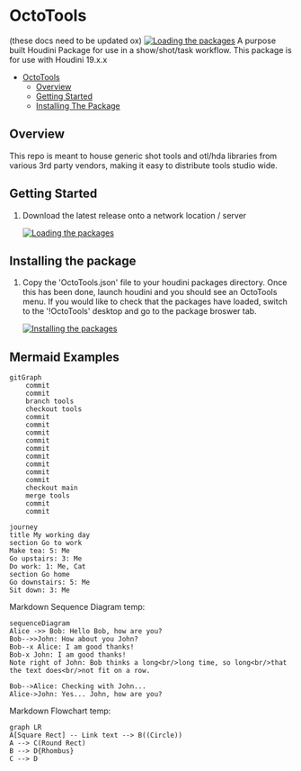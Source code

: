 # OctoTools
(these docs need to be updated ox)
[![Loading the packages](/images/helpCard.png)](/images/helpCard.png)
A purpose built Houdini Package for use in a show/shot/task workflow. This package is for use with Houdini 19.x.x

- [OctoTools](#houdini-package-template)
  - [Overview](#overview)
  - [Getting Started](#getting-started)
  - [Installing The Package](#installing-the-package)

## Overview

This repo is meant to house generic shot tools and otl/hda libraries from various 3rd party vendors, making it easy to distribute tools studio wide.

## Getting Started

1. Download the latest release onto a network location / server

    [![Loading the packages](/images/octoSplash_01.jpg)](/images/octoSplash_01.jpg)


## Installing the package

1. Copy the 'OctoTools.json' file to your houdini packages directory. Once this has been done, launch houdini and you should see an OctoTools menu. If you would like to check that the packages have loaded, switch to the '!OctoTools' desktop and go to the package broswer tab.

    [![Installing the packages](/images/packages.png)](/images/packages.png)

## Mermaid Examples
```mermaid
gitGraph
    commit
    commit
    branch tools
    checkout tools
    commit
    commit
    commit
    commit
    commit
    commit
    commit
    commit
    commit
    checkout main
    merge tools
    commit
    commit
```

```mermaid
journey
title My working day
section Go to work
Make tea: 5: Me
Go upstairs: 3: Me
Do work: 1: Me, Cat
section Go home
Go downstairs: 5: Me
Sit down: 3: Me
```

Markdown Sequence Diagram temp:
```mermaid
sequenceDiagram
Alice ->> Bob: Hello Bob, how are you?
Bob-->>John: How about you John?
Bob--x Alice: I am good thanks!
Bob-x John: I am good thanks!
Note right of John: Bob thinks a long<br/>long time, so long<br/>that the text does<br/>not fit on a row.

Bob-->Alice: Checking with John...
Alice->John: Yes... John, how are you?
```

Markdown Flowchart temp:
```mermaid
graph LR
A[Square Rect] -- Link text --> B((Circle))
A --> C(Round Rect)
B --> D{Rhombus}
C --> D
```
